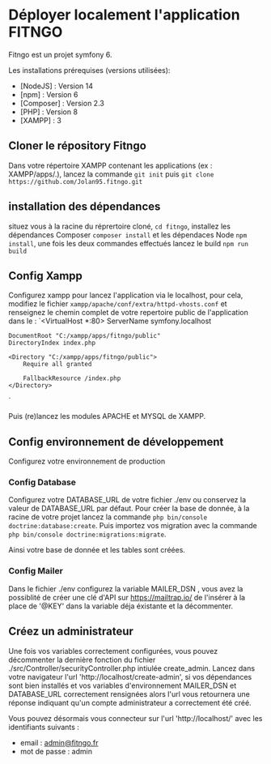 # Déployer localement l'application FITNGO

Fitngo est un projet symfony 6.

Les installations prérequises (versions utilisées):
* [NodeJS] : Version 14 
* [npm] : Version 6
* [Composer] : Version 2.3
* [PHP] : Version 8
* [XAMPP] : 3

## Cloner le répository Fitngo

Dans votre répertoire XAMPP contenant les applications (ex : XAMPP/apps/.), 
lancez la commande `git init` puis `git clone https://github.com/Jolan95.fitngo.git`

## installation des dépendances
 situez vous à la racine du réprertoire cloné, `cd fitngo`, installez les dépendances Composer `composer install` et les dépendaces Node `npm install`, une fois les deux commandes effectués lancez le build `npm run build`
 
 ## Config Xampp
 Configurez xampp pour lancez l'application via le localhost, pour cela, modifiez le fichier `xampp/apache/conf/extra/httpd-vhosts.conf` et renseignez le chemin complet de votre repertoire public de l'application dans le <Vurtual Host> :
  `<VirtualHost *:80>
    ServerName symfony.localhost

    DocumentRoot "C:/xampp/apps/fitngo/public"
    DirectoryIndex index.php

    <Directory "C:/xampp/apps/fitngo/public">
        Require all granted

        FallbackResource /index.php
    </Directory>
</VirtualHost>`

Puis (re)lancez les modules APACHE et MYSQL de XAMPP.
  
## Config environnement de développement
  
  Configurez votre environnement de production 
  
  ### Config Database
  
  Configurez votre DATABASE_URL de votre fichier ./env ou conservez la valeur de DATABASE_URL par défaut.
  Pour créer la base de donnée, à la racine de votre projet lancez la commande `php bin/console doctrine:database:create`.
  Puis importez vos migration avec la commande `php bin/console doctrine:migrations:migrate`.
  
  Ainsi votre base de donnée et les tables sont créées.
  
  ### Config Mailer
  
  Dans le fichier ./env configurez la variable MAILER_DSN , vous avez la possiblité de créer une clé d'API sur <a>https://mailtrap.io/</a> de l'insérer à la place de '@KEY' dans la variable déja éxistante et la décommenter.
  
## Créez un administrateur
  
 Une fois vos variables correctement configurées, vous pouvez décommenter la dernière fonction du fichier ./src/Controller/securityController.php intiulée create_admin.
  Lancez dans votre navigateur l'url 'http://localhost/create-admin', si vos dépendances sont bien installés et vos variables d'environnement MAILER_DSN et DATABASE_URL correctement rensignées alors l'url vous retournera une réponse indiquant qu'un compte administrateur a correctement été créé.
  
  Vous pouvez désormais vous connecteur sur l'url 'http://localhost/' avec les identifiants suivants : 
  - email : admin@fitngo.fr
  - mot de passe : admin
  
  
  
  
  
  

